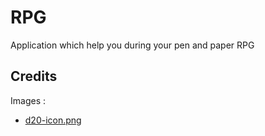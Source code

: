 # RPG
Application which help you during your pen and paper RPG

## Credits
Images : 
- [d20-icon.png](http://www.iconarchive.com/show/dnd-dice-icons-by-iconcubic/d20-icon.html)
